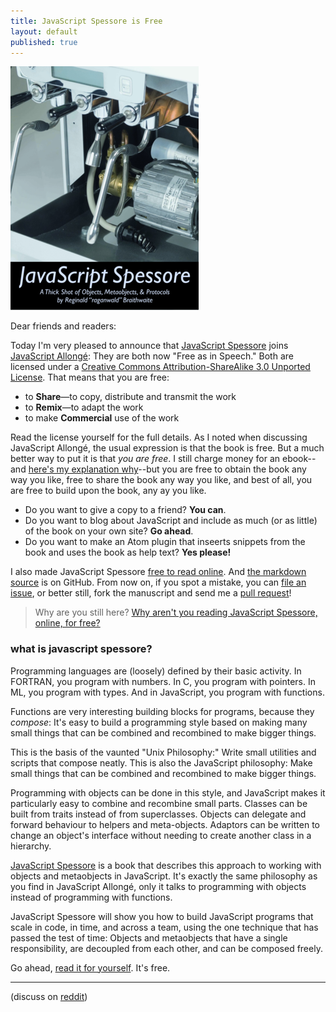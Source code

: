 ```yaml
---
title: JavaScript Spessore is Free
layout: default
published: true
---
```


[![JavaScript Spessore](/assets/images/spessore.png)](https://leanpub.com/javascript-spessore/read)

Dear friends and readers:

Today I'm very pleased to announce that [JavaScript Spessore](https://leanpub.com/javascript-spessore) joins [JavaScript Allongé](https://leanpub.com/javascript-allonge): They are both now "Free as in Speech." Both are licensed under a [Creative Commons Attribution-ShareAlike 3.0 Unported License](http://creativecommons.org/licenses/by-sa/3.0/deed.en_US). That means that you are free:

* to **Share**—to copy, distribute and transmit the work
* to **Remix**—to adapt the work
* to make **Commercial** use of the work

Read the license yourself for the full details. As I noted when discussing JavaScript Allongé, the usual expression is that the book is free. But a much better way to put it is that *you are free*. I still charge money for an ebook--and [here's my explanation why](http://braythwayt.com/2013/10/04/the-freedom-to-pay-thirty-bucks.html)--but you are free to obtain the book any way you like, free to share the book any way you like, and best of all, you are free to build upon the book, any ay you like.

* Do you want to give a copy to a friend? **You can**. 
* Do you want to blog about JavaScript and include as much (or as little) of the book on your own site? **Go ahead**.
* Do you want to make an Atom plugin that inseerts snippets from the book and uses the book as help text? **Yes please!**

I also made JavaScript Spessore [free to read online](https://leanpub.com/javascript-spessore/read). And [the markdown source](https://github.com/raganwald/javascript-spessore) is on GitHub. From now on, if you spot a mistake, you can [file an issue][issue], or better still, fork the manuscript and send me a [pull request][pull]!

[issue]: https://github.com/raganwald/javascript-spessore/issues
[pull]: https://github.com/raganwald/javascript-spessore/pulls

>  Why are you still here? [Why aren't you reading JavaScript Spessore, online, for free?](https://leanpub.com/javascript-spessore/read)

### what is javascript spessore?

Programming languages are (loosely) defined by their basic activity. In FORTRAN, you program with numbers. In C, you program with pointers. In ML, you program with types. And in JavaScript, you program with functions.

Functions are very interesting building blocks for programs, because they *compose*: It's easy to build a programming style based on making many small things that can be combined and recombined to make bigger things.

This is the basis of the vaunted "Unix Philosophy:" Write small utilities and scripts that compose neatly. This is also the JavaScript philosophy: Make small things that can be combined and recombined to make bigger things.

Programming with objects can be done in this style, and JavaScript makes it particularly easy to combine and recombine small parts. Classes can be built from traits instead of from superclasses. Objects can delegate and forward behaviour to helpers and meta-objects. Adaptors can be written to change an object's interface without needing to create another class in a hierarchy.

[JavaScript Spessore](https://leanpub.com/javascript-spessore) is a book that describes this approach to working with objects and metaobjects in JavaScript. It's exactly the same philosophy as you find in JavaScript Allongé, only it talks to programming with objects instead of programming with functions.

JavaScript Spessore will show you how to build JavaScript programs that scale in code, in time, and across a team, using the one technique that has passed the test of time: Objects and metaobjects that have a single responsibility, are decoupled from each other, and can be composed freely.

Go ahead, [read it for yourself](https://leanpub.com/javascript-spessore/read). It's free.

---

(discuss on [reddit](http://www.reddit.com/r/javascript/comments/2iz12t/javascript_spessore_is_free/))
